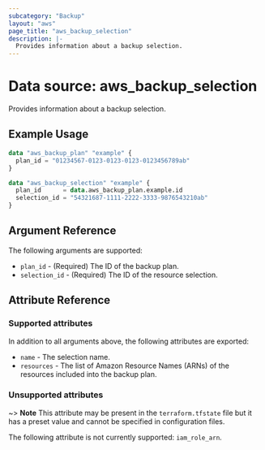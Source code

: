 ```yaml
---
subcategory: "Backup"
layout: "aws"
page_title: "aws_backup_selection"
description: |-
  Provides information about a backup selection.
---
```


# Data source: aws_backup_selection

Provides information about a backup selection.

## Example Usage

```terraform
data "aws_backup_plan" "example" {
  plan_id = "01234567-0123-0123-0123-0123456789ab"
}

data "aws_backup_selection" "example" {
  plan_id      = data.aws_backup_plan.example.id
  selection_id = "54321687-1111-2222-3333-9876543210ab"
}
```

## Argument Reference

The following arguments are supported:

* `plan_id` - (Required) The ID of the backup plan.
* `selection_id` - (Required) The ID of the resource selection.

## Attribute Reference

### Supported attributes

In addition to all arguments above, the following attributes are exported:

* `name` - The selection name.
* `resources` - The list of Amazon Resource Names (ARNs) of the resources included into the backup plan.

### Unsupported attributes

~> **Note** This attribute may be present in the `terraform.tfstate` file but it has a preset value and cannot be specified in configuration files.

The following attribute is not currently supported: `iam_role_arn`.

